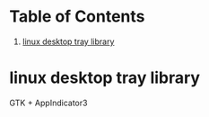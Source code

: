 
# Table of Contents

1.  [linux desktop tray library](#org6dbba41)


<a id="org6dbba41"></a>

# linux desktop tray library

GTK + AppIndicator3

